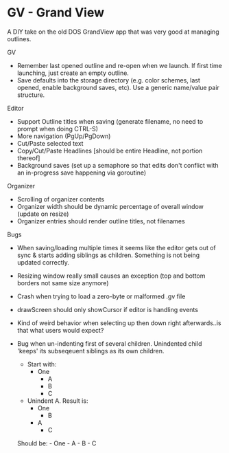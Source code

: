 # GV - Grand View

A DIY take on the old DOS GrandView app that was very good at managing outlines.

GV
* Remember last opened outline and re-open when we launch.  If first time launching, just create an empty outline.
* Save defaults into the storage directory (e.g. color schemes, last opened, enable background saves, etc).  Use a generic name/value pair structure.

Editor
* Support Outline titles when saving (generate filename, no need to prompt when doing CTRL-S)
* More navigation (PgUp/PgDown)
* Cut/Paste selected text
* Copy/Cut/Paste Headlines [should be entire Headline, not portion thereof]
* Background saves (set up a semaphore so that edits don't conflict with an in-progress save happening via goroutine)

Organizer
* Scrolling of organizer contents
* Organizer width should be dynamic percentage of overall window (update on resize)
* Organizer entries should render outline titles, not filenames

Bugs
* When saving/loading multiple times it seems like the editor gets out of sync & starts adding siblings as children.  Something is not being updated correctly.
* Resizing window really small causes an exception (top and bottom borders not same size anymore)
* Crash when trying to load a zero-byte or malformed .gv file
* drawScreen should only showCursor if editor is handling events
* Kind of weird behavior when selecting up then down right afterwards..is that what users would expect?
* Bug when un-indenting first of several children.  Unindented child 'keeps' its subseqeuent siblings as its own children.
    * Start with:
        - One
          - A
          - B
          - C
    * Unindent A.  Result is:
        - One
          - B
        - A
          - C
    
    Should be:
        - One
        - A
          - B
          - C       
